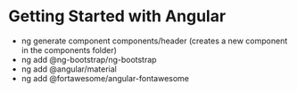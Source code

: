 # Getting Started with Angular

- ng generate component components/header (creates a new component in the components folder)
- ng add @ng-bootstrap/ng-bootstrap
- ng add @angular/material
- ng add @fortawesome/angular-fontawesome
